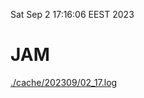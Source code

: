 Sat Sep  2 17:16:06 EEST 2023
# JAM
<a href='./cache/202309/02_17.log'>./cache/202309/02_17.log</a>
